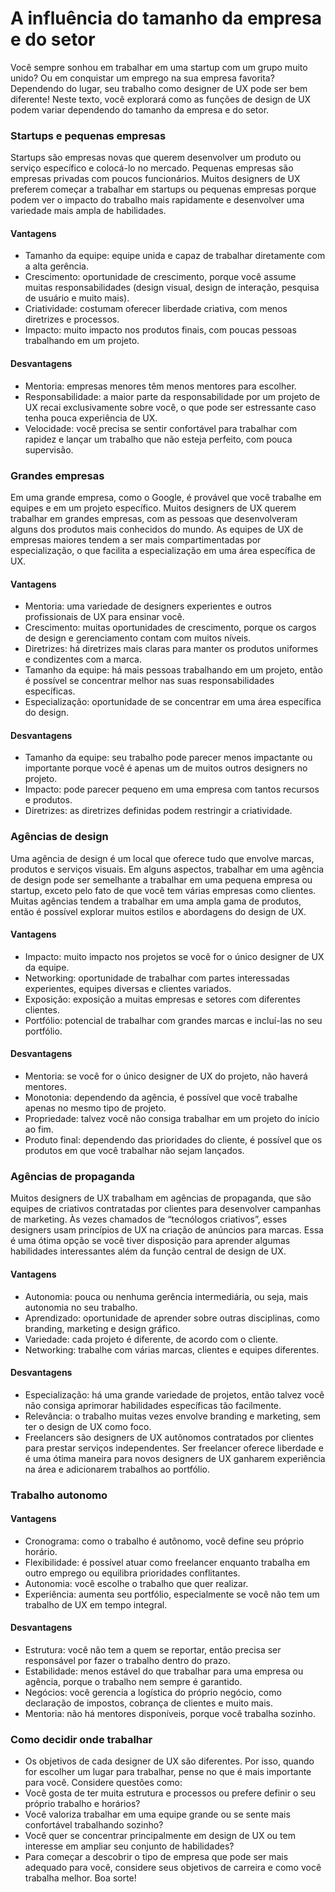 # A influência do tamanho da empresa e do setor

Você sempre sonhou em trabalhar em uma startup com um grupo muito unido? Ou em conquistar um emprego na sua empresa favorita? Dependendo do lugar, seu trabalho como designer de UX pode ser bem diferente! Neste texto, você explorará como as funções de design de UX podem variar dependendo do tamanho da empresa e do setor. 

### Startups e pequenas empresas
Startups são empresas novas que querem desenvolver um produto ou serviço específico e colocá-lo no mercado. 
Pequenas empresas são empresas privadas com poucos funcionários. Muitos designers de UX preferem começar a trabalhar em startups ou pequenas empresas porque podem ver o impacto do trabalho mais rapidamente e desenvolver uma variedade mais ampla de habilidades.

#### Vantagens
- Tamanho da equipe: equipe unida e capaz de trabalhar diretamente com a alta gerência.
- Crescimento: oportunidade de crescimento, porque você assume muitas responsabilidades (design visual, design de interação, pesquisa de usuário e muito mais).
- Criatividade: costumam oferecer liberdade criativa, com menos diretrizes e processos.
- Impacto: muito impacto nos produtos finais, com poucas pessoas trabalhando em um projeto.

#### Desvantagens
- Mentoria: empresas menores têm menos mentores para escolher.
- Responsabilidade: a maior parte da responsabilidade por um projeto de UX recai exclusivamente sobre você, o que pode ser estressante caso tenha pouca experiência de UX.
- Velocidade: você precisa se sentir confortável para trabalhar com rapidez e lançar um trabalho que não esteja perfeito, com pouca supervisão.

### Grandes empresas
Em uma grande empresa, como o Google, é provável que você trabalhe em equipes e em um projeto específico. Muitos designers de UX querem trabalhar em grandes empresas, com as pessoas que desenvolveram alguns dos produtos mais conhecidos do mundo. As equipes de UX de empresas maiores tendem a ser mais compartimentadas por especialização, o que facilita a especialização em uma área específica de UX.

#### Vantagens
- Mentoria: uma variedade de designers experientes e outros profissionais de UX para ensinar você.
- Crescimento: muitas oportunidades de crescimento, porque os cargos de design e gerenciamento contam com muitos níveis.
- Diretrizes: há diretrizes mais claras para manter os produtos uniformes e condizentes com a marca.
- Tamanho da equipe: há mais pessoas trabalhando em um projeto, então é possível se concentrar melhor nas suas responsabilidades específicas. 
- Especialização: oportunidade de se concentrar em uma área específica do design.

#### Desvantagens
- Tamanho da equipe: seu trabalho pode parecer menos impactante ou importante porque você é apenas um de muitos outros designers no projeto.
- Impacto: pode parecer pequeno em uma empresa com tantos recursos e produtos.
- Diretrizes: as diretrizes definidas podem restringir a criatividade.

### Agências de design
Uma agência de design é um local que oferece tudo que envolve marcas, produtos e serviços visuais. Em alguns aspectos, trabalhar em uma agência de design pode ser semelhante a trabalhar em uma pequena empresa ou startup, exceto pelo fato de que você tem várias empresas como clientes. Muitas agências tendem a trabalhar em uma ampla gama de produtos, então é possível explorar muitos estilos e abordagens do design de UX.

#### Vantagens
- Impacto: muito impacto nos projetos se você for o único designer de UX da equipe.
- Networking: oportunidade de trabalhar com partes interessadas experientes, equipes diversas e clientes variados.
- Exposição: exposição a muitas empresas e setores com diferentes clientes. 
- Portfólio: potencial de trabalhar com grandes marcas e incluí-las no seu portfólio.

#### Desvantagens
- Mentoria: se você for o único designer de UX do projeto, não haverá mentores.
- Monotonia: dependendo da agência, é possível que você trabalhe apenas no mesmo tipo de projeto.
- Propriedade: talvez você não consiga trabalhar em um projeto do início ao fim.
- Produto final: dependendo das prioridades do cliente, é possível que os produtos em que você trabalhar não sejam lançados.

### Agências de propaganda
Muitos designers de UX trabalham em agências de propaganda, que são equipes de criativos contratadas por clientes para desenvolver campanhas de marketing. Às vezes chamados de “tecnólogos criativos”, esses designers usam princípios de UX na criação de anúncios para marcas. Essa é uma ótima opção se você tiver disposição para aprender algumas habilidades interessantes além da função central de design de UX.

#### Vantagens
- Autonomia: pouca ou nenhuma gerência intermediária, ou seja, mais autonomia no seu trabalho.
- Aprendizado: oportunidade de aprender sobre outras disciplinas, como branding, marketing e design gráfico. 
- Variedade: cada projeto é diferente, de acordo com o cliente.
- Networking: trabalhe com várias marcas, clientes e equipes diferentes.

#### Desvantagens
- Especialização: há uma grande variedade de projetos, então talvez você não consiga aprimorar habilidades específicas tão facilmente.
- Relevância: o trabalho muitas vezes envolve branding e marketing, sem ter o design de UX como foco.
- Freelancers são designers de UX autônomos contratados por clientes para prestar serviços independentes. Ser freelancer oferece liberdade e é uma ótima maneira para novos designers de UX ganharem experiência na área e adicionarem trabalhos ao portfólio. 

### Trabalho autonomo
#### Vantagens
- Cronograma: como o trabalho é autônomo, você define seu próprio horário.
- Flexibilidade: é possível atuar como freelancer enquanto trabalha em outro emprego ou equilibra prioridades conflitantes.
- Autonomia: você escolhe o trabalho que quer realizar.
- Experiência: aumenta seu portfólio, especialmente se você não tem um trabalho de UX em tempo integral.

#### Desvantagens
- Estrutura: você não tem a quem se reportar, então precisa ser responsável por fazer o trabalho dentro do prazo.
- Estabilidade: menos estável do que trabalhar para uma empresa ou agência, porque o trabalho nem sempre é garantido.
- Negócios: você gerencia a logística do próprio negócio, como declaração de impostos, cobrança de clientes e muito mais.
- Mentoria: não há mentores disponíveis, porque você trabalha sozinho.

### Como decidir onde trabalhar
- Os objetivos de cada designer de UX são diferentes. Por isso, quando for escolher um lugar para trabalhar, pense no que é mais importante para você. Considere questões como:
- Você gosta de ter muita estrutura e processos ou prefere definir o seu próprio trabalho e horários? 
- Você valoriza trabalhar em uma equipe grande ou se sente mais confortável trabalhando sozinho? 
- Você quer se concentrar principalmente em design de UX ou tem interesse em ampliar seu conjunto de habilidades? 
- Para começar a descobrir o tipo de empresa que pode ser mais adequado para você, considere seus objetivos de carreira e como você trabalha melhor. Boa sorte! 